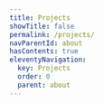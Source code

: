 ```yaml
---
title: Projects
showTitle: false
permalink: /projects/
navParentId: about
hasContents: true
eleventyNavigation:
  key: Projects
  order: 0
  parent: about 
---
```

